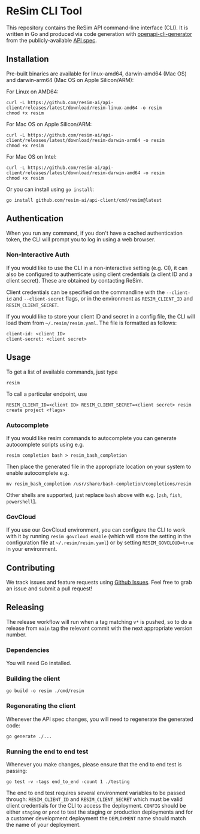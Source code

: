 # ReSim CLI Tool

This repository contains the ReSim API command-line interface (CLI).  It is written in Go and produced via code generation with [openapi-cli-generator](https://github.com/danielgtaylor/openapi-cli-generator) from the publicly-available [API spec](https://api.resim.ai).

## Installation

Pre-built binaries are available for linux-amd64, darwin-amd64 (Mac OS) and darwin-arm64 (Mac OS on Apple Silicon/ARM):

For Linux on AMD64:

    curl -L https://github.com/resim-ai/api-client/releases/latest/download/resim-linux-amd64 -o resim
    chmod +x resim

For Mac OS on Apple Silicon/ARM:

    curl -L https://github.com/resim-ai/api-client/releases/latest/download/resim-darwin-arm64 -o resim
    chmod +x resim
    
For Mac OS on Intel:

    curl -L https://github.com/resim-ai/api-client/releases/latest/download/resim-darwin-amd64 -o resim
    chmod +x resim

Or you can install using `go install`:

    go install github.com/resim-ai/api-client/cmd/resim@latest

## Authentication

When you run any command, if you don't have a cached authentication token, the CLI will prompt you to log in using a web browser.

### Non-Interactive Auth

If you would like to use the CLI in a non-interactive setting (e.g. CI), it can also be configured to authenticate using client credentials (a client ID and a client secret). These are obtained by contacting ReSim.  

Client credentials can be specified on the commandline with the `--client-id` and `--client-secret` flags, or in the environment as
`RESIM_CLIENT_ID` and `RESIM_CLIENT_SECRET`.

If you would like to store your client ID and secret in a config file, the CLI will load them from `~/.resim/resim.yaml`.  The file
is formatted as follows:

    client-id: <client ID>
    client-secret: <client secret>

## Usage

To get a list of available commands, just type

    resim

To call a particular endpoint, use

    RESIM_CLIENT_ID=<client ID> RESIM_CLIENT_SECRET=<client secret> resim create project <flags> 

### Autocomplete

If you would like resim commands to autocomplete you can generate autocomplete scripts using e.g.

    resim completion bash > resim_bash_completion

Then place the generated file in the appropriate location on your system to enable autocomplete e.g.

    mv resim_bash_completion /usr/share/bash-completion/completions/resim

Other shells are supported, just replace `bash` above with e.g. [`zsh`, `fish`, `powershell`].

### GovCloud

If you use our GovCloud environment, you can configure the CLI to work with it by running `resim govcloud enable` (which will store the setting in the configuration file at `~/.resim/resim.yaml`) or by setting `RESIM_GOVCLOUD=true` in your environment.

## Contributing

We track issues and feature requests using [Github Issues](https://github.com/resim-ai/api-client/issues).  Feel free to grab an issue and submit a pull request!

## Releasing

The release workflow will run when a tag matching `v*` is pushed, so to do a release from `main` tag the relevant commit with the next appropriate version number.

### Dependencies

You will need Go installed.

### Building the client

    go build -o resim ./cmd/resim

### Regenerating the client

Whenever the API spec changes, you will need to regenerate the generated code:

    go generate ./...

### Running the end to end test

Whenever you make changes, please ensure that the end to end test is passing:

    go test -v -tags end_to_end -count 1 ./testing

The end to end test requires several environment variables to be passed through: `RESIM_CLIENT_ID` and `RESIM_CLIENT_SECRET` 
which must be valid client credentials for the CLI to access the deployment. `CONFIG` should be either `staging` or `prod` to
test the staging or production deployments and for a customer development deployment the `DEPLOYMENT` name should match
the name of your deployment.
